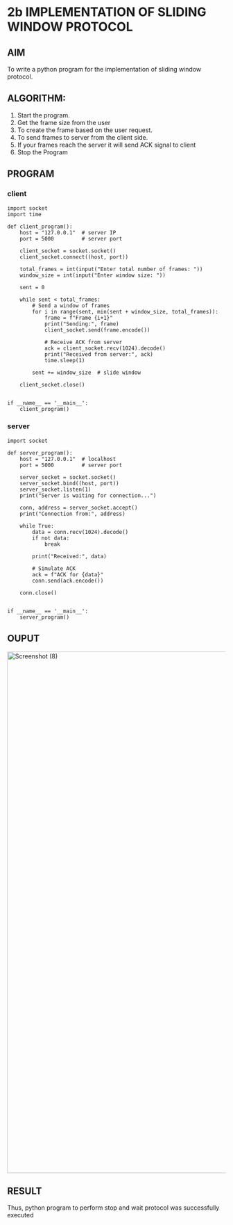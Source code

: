 # 2b IMPLEMENTATION OF SLIDING WINDOW PROTOCOL
## AIM
To write a python program for the implementation of sliding window protocol.
## ALGORITHM:
1. Start the program.
2. Get the frame size from the user
3. To create the frame based on the user request.
4. To send frames to server from the client side.
5. If your frames reach the server it will send ACK signal to client
6. Stop the Program
## PROGRAM
### client

```
import socket
import time

def client_program():
    host = "127.0.0.1"  # server IP
    port = 5000         # server port

    client_socket = socket.socket()
    client_socket.connect((host, port))

    total_frames = int(input("Enter total number of frames: "))
    window_size = int(input("Enter window size: "))

    sent = 0

    while sent < total_frames:
        # Send a window of frames
        for i in range(sent, min(sent + window_size, total_frames)):
            frame = f"Frame {i+1}"
            print("Sending:", frame)
            client_socket.send(frame.encode())

            # Receive ACK from server
            ack = client_socket.recv(1024).decode()
            print("Received from server:", ack)
            time.sleep(1)

        sent += window_size  # slide window

    client_socket.close()


if __name__ == '__main__':
    client_program()

```
### server
```
import socket

def server_program():
    host = "127.0.0.1"  # localhost
    port = 5000         # server port

    server_socket = socket.socket()
    server_socket.bind((host, port))
    server_socket.listen(1)
    print("Server is waiting for connection...")

    conn, address = server_socket.accept()
    print("Connection from:", address)

    while True:
        data = conn.recv(1024).decode()
        if not data:
            break

        print("Received:", data)

        # Simulate ACK
        ack = f"ACK for {data}"
        conn.send(ack.encode())

    conn.close()


if __name__ == '__main__':
    server_program()

```
## OUPUT

<img width="1920" height="1200" alt="Screenshot (8)" src="https://github.com/user-attachments/assets/9eeeb0a7-c31f-4086-9b32-63e41c1e54d6" />




## RESULT
Thus, python program to perform stop and wait protocol was successfully executed
